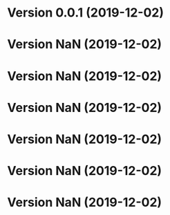 # Version 0.0.1 (2019-12-02)

# Version NaN (2019-12-02)

# Version NaN (2019-12-02)

# Version NaN (2019-12-02)

# Version NaN (2019-12-02)

# Version NaN (2019-12-02)

# Version NaN (2019-12-02)


